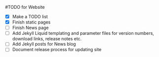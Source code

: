 #TODO for Website

- [x] Make a TODO list
- [x] Finish static pages
- [ ] Finish News page
- [ ] Add Jekyll Liquid templating and parameter files for version numbers, download links, release notes etc.
- [ ] Add Jekyll posts for News blog
- [ ] Document release process for updating site
